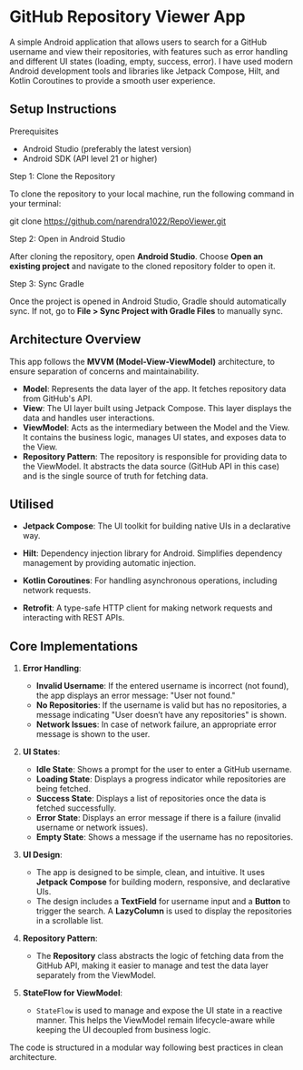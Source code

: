 # GitHub Repository Viewer App

A simple Android application that allows users to search for a GitHub username and view their repositories, with features such as error handling and different UI states (loading, empty, success, error). 
I have used modern Android development tools and libraries like Jetpack Compose, Hilt, and Kotlin Coroutines to provide a smooth user experience.

## Setup Instructions

 Prerequisites
- Android Studio (preferably the latest version)
- Android SDK (API level 21 or higher)

Step 1: Clone the Repository

To clone the repository to your local machine, run the following command in your terminal:

git clone https://github.com/narendra1022/RepoViewer.git

Step 2: Open in Android Studio

After cloning the repository, open **Android Studio**. Choose **Open an existing project** and navigate to the cloned repository folder to open it.

Step 3: Sync Gradle

Once the project is opened in Android Studio, Gradle should automatically sync. If not, go to **File > Sync Project with Gradle Files** to manually sync.


## Architecture Overview

This app follows the **MVVM (Model-View-ViewModel)** architecture, to ensure separation of concerns and maintainability.

- **Model**: Represents the data layer of the app. It fetches repository data from GitHub's API.
- **View**: The UI layer built using Jetpack Compose. This layer displays the data and handles user interactions.
- **ViewModel**: Acts as the intermediary between the Model and the View. It contains the business logic, manages UI states, and exposes data to the View.
- **Repository Pattern**: The repository is responsible for providing data to the ViewModel. It abstracts the data source (GitHub API in this case) and is the single source of truth for fetching data.


## Utilised

- **Jetpack Compose**: The UI toolkit for building native UIs in a declarative way.
  
- **Hilt**: Dependency injection library for Android. Simplifies dependency management by providing automatic injection.
  
- **Kotlin Coroutines**: For handling asynchronous operations, including network requests.
  
- **Retrofit**: A type-safe HTTP client for making network requests and interacting with REST APIs.


## Core Implementations

1. **Error Handling**:
   - **Invalid Username**: If the entered username is incorrect (not found), the app displays an error message: "User not found."
   - **No Repositories**: If the username is valid but has no repositories, a message indicating "User doesn’t have any repositories" is shown.
   - **Network Issues**: In case of network failure, an appropriate error message is shown to the user.

2. **UI States**:
   - **Idle State**: Shows a prompt for the user to enter a GitHub username.
   - **Loading State**: Displays a progress indicator while repositories are being fetched.
   - **Success State**: Displays a list of repositories once the data is fetched successfully.
   - **Error State**: Displays an error message if there is a failure (invalid username or network issues).
   - **Empty State**: Shows a message if the username has no repositories.

3. **UI Design**:
   - The app is designed to be simple, clean, and intuitive. It uses **Jetpack Compose** for building modern, responsive, and declarative UIs.
   - The design includes a **TextField** for username input and a **Button** to trigger the search. A **LazyColumn** is used to display the repositories in a scrollable list.

4. **Repository Pattern**:
   - The **Repository** class abstracts the logic of fetching data from the GitHub API, making it easier to manage and test the data layer separately from the ViewModel.
   
5. **StateFlow for ViewModel**:
   - `StateFlow` is used to manage and expose the UI state in a reactive manner. This helps the ViewModel remain lifecycle-aware while keeping the UI decoupled from business logic.

  The code is structured in a modular way following best practices in clean architecture. 

